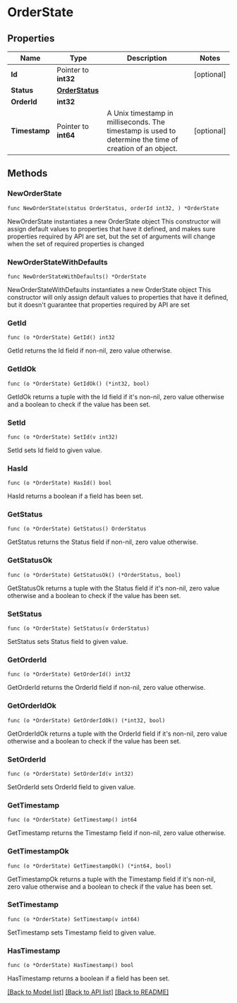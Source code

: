 # OrderState

## Properties

Name | Type | Description | Notes
------------ | ------------- | ------------- | -------------
**Id** | Pointer to **int32** |  | [optional] 
**Status** | [**OrderStatus**](OrderStatus.md) |  | 
**OrderId** | **int32** |  | 
**Timestamp** | Pointer to **int64** | A Unix timestamp in milliseconds. The timestamp is used to determine the time of creation of an object. | [optional] 

## Methods

### NewOrderState

`func NewOrderState(status OrderStatus, orderId int32, ) *OrderState`

NewOrderState instantiates a new OrderState object
This constructor will assign default values to properties that have it defined,
and makes sure properties required by API are set, but the set of arguments
will change when the set of required properties is changed

### NewOrderStateWithDefaults

`func NewOrderStateWithDefaults() *OrderState`

NewOrderStateWithDefaults instantiates a new OrderState object
This constructor will only assign default values to properties that have it defined,
but it doesn't guarantee that properties required by API are set

### GetId

`func (o *OrderState) GetId() int32`

GetId returns the Id field if non-nil, zero value otherwise.

### GetIdOk

`func (o *OrderState) GetIdOk() (*int32, bool)`

GetIdOk returns a tuple with the Id field if it's non-nil, zero value otherwise
and a boolean to check if the value has been set.

### SetId

`func (o *OrderState) SetId(v int32)`

SetId sets Id field to given value.

### HasId

`func (o *OrderState) HasId() bool`

HasId returns a boolean if a field has been set.

### GetStatus

`func (o *OrderState) GetStatus() OrderStatus`

GetStatus returns the Status field if non-nil, zero value otherwise.

### GetStatusOk

`func (o *OrderState) GetStatusOk() (*OrderStatus, bool)`

GetStatusOk returns a tuple with the Status field if it's non-nil, zero value otherwise
and a boolean to check if the value has been set.

### SetStatus

`func (o *OrderState) SetStatus(v OrderStatus)`

SetStatus sets Status field to given value.


### GetOrderId

`func (o *OrderState) GetOrderId() int32`

GetOrderId returns the OrderId field if non-nil, zero value otherwise.

### GetOrderIdOk

`func (o *OrderState) GetOrderIdOk() (*int32, bool)`

GetOrderIdOk returns a tuple with the OrderId field if it's non-nil, zero value otherwise
and a boolean to check if the value has been set.

### SetOrderId

`func (o *OrderState) SetOrderId(v int32)`

SetOrderId sets OrderId field to given value.


### GetTimestamp

`func (o *OrderState) GetTimestamp() int64`

GetTimestamp returns the Timestamp field if non-nil, zero value otherwise.

### GetTimestampOk

`func (o *OrderState) GetTimestampOk() (*int64, bool)`

GetTimestampOk returns a tuple with the Timestamp field if it's non-nil, zero value otherwise
and a boolean to check if the value has been set.

### SetTimestamp

`func (o *OrderState) SetTimestamp(v int64)`

SetTimestamp sets Timestamp field to given value.

### HasTimestamp

`func (o *OrderState) HasTimestamp() bool`

HasTimestamp returns a boolean if a field has been set.


[[Back to Model list]](../README.md#documentation-for-models) [[Back to API list]](../README.md#documentation-for-api-endpoints) [[Back to README]](../README.md)


